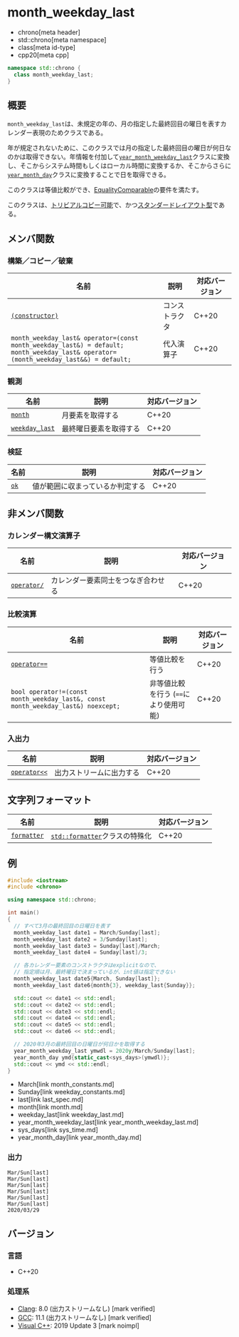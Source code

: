 # month_weekday_last
* chrono[meta header]
* std::chrono[meta namespace]
* class[meta id-type]
* cpp20[meta cpp]

```cpp
namespace std::chrono {
  class month_weekday_last;
}
```

## 概要
`month_weekday_last`は、未規定の年の、月の指定した最終回目の曜日を表すカレンダー表現のためクラスである。

年が規定されないために、このクラスでは月の指定した最終回目の曜日が何日なのかは取得できない。年情報を付加して[`year_month_weekday_last`](year_month_weekday_last.md)クラスに変換し、そこからシステム時間もしくはローカル時間に変換するか、そこからさらに[`year_month_day`](year_month_day.md)クラスに変換することで日を取得できる。

このクラスは等値比較ができ、[EqualityComparable](/reference/concepts/equality_comparable.md)の要件を満たす。

このクラスは、[トリビアルコピー可能](/reference/type_traits/is_trivially_copyable.md)で、かつ[スタンダードレイアウト型](/reference/type_traits/is_standard_layout.md)である。


## メンバ関数
### 構築／コピー／破棄

| 名前 | 説明 | 対応バージョン |
|------|------|----------------|
| [`(constructor)`](month_weekday_last/op_constructor.md) | コンストラクタ | C++20 |
| `month_weekday_last& operator=(const month_weekday_last&) = default;`<br/> `month_weekday_last& operator=(month_weekday_last&&) = default;` | 代入演算子 | C++20 |


### 観測

| 名前 | 説明 | 対応バージョン |
|------|------|----------------|
| [`month`](month_weekday_last/month.md) | 月要素を取得する | C++20 |
| [`weekday_last`](month_weekday_last/weekday_last.md) | 最終曜日要素を取得する | C++20 |


### 検証

| 名前 | 説明 | 対応バージョン |
|------|------|----------------|
| [`ok`](month_weekday_last/ok.md) | 値が範囲に収まっているか判定する | C++20 |


## 非メンバ関数
### カレンダー構文演算子

| 名前 | 説明 | 対応バージョン |
|------|------|----------------|
| [`operator/`](month_weekday_last/op_append.md) | カレンダー要素同士をつなぎ合わせる | C++20 |


### 比較演算

| 名前 | 説明 | 対応バージョン |
|------|------|----------------|
| [`operator==`](month_weekday_last/op_equal.md) | 等値比較を行う | C++20 |
| `bool operator!=(const month_weekday_last&, const month_weekday_last&) noexcept;` | 非等値比較を行う (`==`により使用可能) | C++20 |


### 入出力

| 名前 | 説明 | 対応バージョン |
|------|------|----------------|
| [`operator<<`](month_weekday_last/op_ostream.md) | 出力ストリームに出力する | C++20 |


## 文字列フォーマット

| 名前 | 説明 | 対応バージョン |
|------|------|----------------|
| [`formatter`](month_weekday_last/formatter.md) | [`std::formatter`](/reference/format/formatter.md)クラスの特殊化 | C++20 |


## 例
```cpp example
#include <iostream>
#include <chrono>

using namespace std::chrono;

int main()
{
  // すべて3月の最終回目の日曜日を表す
  month_weekday_last date1 = March/Sunday[last];
  month_weekday_last date2 = 3/Sunday[last];
  month_weekday_last date3 = Sunday[last]/March;
  month_weekday_last date4 = Sunday[last]/3;

  // 各カレンダー要素のコンストラクタはexplicitなので、
  // 指定順は月、最終曜日で決まっているが、int値は指定できない
  month_weekday_last date5{March, Sunday[last]};
  month_weekday_last date6{month{3}, weekday_last{Sunday}};

  std::cout << date1 << std::endl;
  std::cout << date2 << std::endl;
  std::cout << date3 << std::endl;
  std::cout << date4 << std::endl;
  std::cout << date5 << std::endl;
  std::cout << date6 << std::endl;

  // 2020年3月の最終回目の日曜日が何日かを取得する
  year_month_weekday_last ymwdl = 2020y/March/Sunday[last];
  year_month_day ymd{static_cast<sys_days>(ymwdl)};
  std::cout << ymd << std::endl;
}
```
* March[link month_constants.md]
* Sunday[link weekday_constants.md]
* last[link last_spec.md]
* month[link month.md]
* weekday_last[link weekday_last.md]
* year_month_weekday_last[link year_month_weekday_last.md]
* sys_days[link sys_time.md]
* year_month_day[link year_month_day.md]

### 出力
```
Mar/Sun[last]
Mar/Sun[last]
Mar/Sun[last]
Mar/Sun[last]
Mar/Sun[last]
Mar/Sun[last]
2020/03/29
```

## バージョン
### 言語
- C++20

### 処理系
- [Clang](/implementation.md#clang): 8.0 (出力ストリームなし) [mark verified]
- [GCC](/implementation.md#gcc): 11.1 (出力ストリームなし) [mark verified]
- [Visual C++](/implementation.md#visual_cpp): 2019 Update 3 [mark noimpl]
